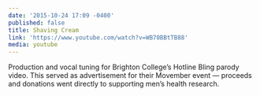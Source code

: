 ```yaml
---
date: '2015-10-24 17:09 -0400'
published: false
title: Shaving Cream
link: 'https://www.youtube.com/watch?v=WB70BBtTB88'
media: youtube
---
```

Production and vocal tuning for Brighton College’s Hotline Bling parody video. This served as advertisement for their Movember event — proceeds and donations went directly to supporting men’s health research.
